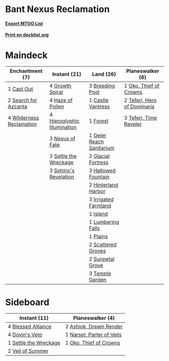 # Bant Nexus Reclamation

#### [Export MTGO List](../collection/Bant%20Nexus%20Reclamation/Bant%20Nexus%20Reclamation.txt)
#### [Print on decklist.org](http://decklist.org/?deckmain=3%09Breeding%20Pool%0A1%09Cast%20Out%0A1%09Castle%20Vantress%0A1%09Forest%0A1%09Geier%20Reach%20Sanitarium%0A2%09Glacial%20Fortress%0A4%09Growth%20Spiral%0A3%09Hallowed%20Fountain%0A4%09Haze%20of%20Pollen%0A4%09Hieroglyphic%20Illumination%0A2%09Hinterland%20Harbor%0A3%09Irrigated%20Farmland%0A1%09Island%0A1%09Lumbering%20Falls%0A3%09Nexus%20of%20Fate%0A1%09Oko,%20Thief%20of%20Crowns%0A1%09Plains%0A2%09Scattered%20Groves%0A2%09Search%20for%20Azcanta%0A3%09Settle%20the%20Wreckage%0A3%09Sphinx's%20Revelation%0A2%09Sunpetal%20Grove%0A2%09Teferi,%20Hero%20of%20Dominaria%0A3%09Teferi,%20Time%20Raveler%0A3%09Temple%20Garden%0A4%09Wilderness%20Reclamation&deckside=2%09Ashiok,%20Dream%20Render%0A4%09Blessed%20Alliance%0A4%09Dovin's%20Veto%0A1%09Narset,%20Parter%20of%20Veils%0A1%09Oko,%20Thief%20of%20Crowns%0A1%09Settle%20the%20Wreckage%0A2%09Veil%20of%20Summer)
# Maindeck

|                                          Enchantment (7)                                          |                                             Instant (21)                                             |                                             Land (26)                                             |                                           Planeswalker (6)                                           |
|---------------------------------------------------------------------------------------------------|------------------------------------------------------------------------------------------------------|---------------------------------------------------------------------------------------------------|------------------------------------------------------------------------------------------------------|
|1 [Cast Out](http://gatherer.wizards.com/Pages/Card/Details.aspx?multiverseid=426710)              |4 [Growth Spiral](http://gatherer.wizards.com/Pages/Card/Details.aspx?multiverseid=457322)            |3 [Breeding Pool](http://gatherer.wizards.com/Pages/Card/Details.aspx?multiverseid=97088)          |1 [Oko, Thief of Crowns](http://gatherer.wizards.com/Pages/Card/Details.aspx?multiverseid=473159)     |
|2 [Search for Azcanta](http://gatherer.wizards.com/Pages/Card/Details.aspx?multiverseid=435226)    |4 [Haze of Pollen](http://gatherer.wizards.com/Pages/Card/Details.aspx?multiverseid=426873)           |1 [Castle Vantress](http://gatherer.wizards.com/Pages/Card/Details.aspx?multiverseid=473204)       |2 [Teferi, Hero of Dominaria](http://gatherer.wizards.com/Pages/Card/Details.aspx?multiverseid=443095)|
|4 [Wilderness Reclamation](http://gatherer.wizards.com/Pages/Card/Details.aspx?multiverseid=457293)|4 [Hieroglyphic Illumination](http://gatherer.wizards.com/Pages/Card/Details.aspx?multiverseid=426759)|1 [Forest](http://gatherer.wizards.com/Pages/Card/Details.aspx?multiverseid=439860)                |3 [Teferi, Time Raveler](http://gatherer.wizards.com/Pages/Card/Details.aspx?multiverseid=461148)     |
|                                                                                                   |3 [Nexus of Fate](http://gatherer.wizards.com/Pages/Card/Details.aspx?multiverseid=450253)            |1 [Geier Reach Sanitarium](http://gatherer.wizards.com/Pages/Card/Details.aspx?multiverseid=414510)|                                                                                                      |
|                                                                                                   |3 [Settle the Wreckage](http://gatherer.wizards.com/Pages/Card/Details.aspx?multiverseid=435186)      |2 [Glacial Fortress](http://gatherer.wizards.com/Pages/Card/Details.aspx?multiverseid=190562)      |                                                                                                      |
|                                                                                                   |3 [Sphinx's Revelation](http://gatherer.wizards.com/Pages/Card/Details.aspx?multiverseid=460150)      |3 [Hallowed Fountain](http://gatherer.wizards.com/Pages/Card/Details.aspx?multiverseid=97071)      |                                                                                                      |
|                                                                                                   |                                                                                                      |2 [Hinterland Harbor](http://gatherer.wizards.com/Pages/Card/Details.aspx?multiverseid=443128)     |                                                                                                      |
|                                                                                                   |                                                                                                      |3 [Irrigated Farmland](http://gatherer.wizards.com/Pages/Card/Details.aspx?multiverseid=426947)    |                                                                                                      |
|                                                                                                   |                                                                                                      |1 [Island](http://gatherer.wizards.com/Pages/Card/Details.aspx?multiverseid=439857)                |                                                                                                      |
|                                                                                                   |                                                                                                      |1 [Lumbering Falls](http://gatherer.wizards.com/Pages/Card/Details.aspx?multiverseid=401943)       |                                                                                                      |
|                                                                                                   |                                                                                                      |1 [Plains](http://gatherer.wizards.com/Pages/Card/Details.aspx?multiverseid=439856)                |                                                                                                      |
|                                                                                                   |                                                                                                      |2 [Scattered Groves](http://gatherer.wizards.com/Pages/Card/Details.aspx?multiverseid=426949)      |                                                                                                      |
|                                                                                                   |                                                                                                      |2 [Sunpetal Grove](http://gatherer.wizards.com/Pages/Card/Details.aspx?multiverseid=420946)        |                                                                                                      |
|                                                                                                   |                                                                                                      |3 [Temple Garden](http://gatherer.wizards.com/Pages/Card/Details.aspx?multiverseid=405112)         |                                                                                                      |


# Sideboard

|                                          Instant (11)                                          |                                          Planeswalker (4)                                          |
|------------------------------------------------------------------------------------------------|----------------------------------------------------------------------------------------------------|
|4 [Blessed Alliance](http://gatherer.wizards.com/Pages/Card/Details.aspx?multiverseid=414302)   |2 [Ashiok, Dream Render](http://gatherer.wizards.com/Pages/Card/Details.aspx?multiverseid=461155)   |
|4 [Dovin's Veto](http://gatherer.wizards.com/Pages/Card/Details.aspx?multiverseid=461120)       |1 [Narset, Parter of Veils](http://gatherer.wizards.com/Pages/Card/Details.aspx?multiverseid=460988)|
|1 [Settle the Wreckage](http://gatherer.wizards.com/Pages/Card/Details.aspx?multiverseid=435186)|1 [Oko, Thief of Crowns](http://gatherer.wizards.com/Pages/Card/Details.aspx?multiverseid=473159)   |
|2 [Veil of Summer](http://gatherer.wizards.com/Pages/Card/Details.aspx?multiverseid=466952)     |                                                                                                    |

